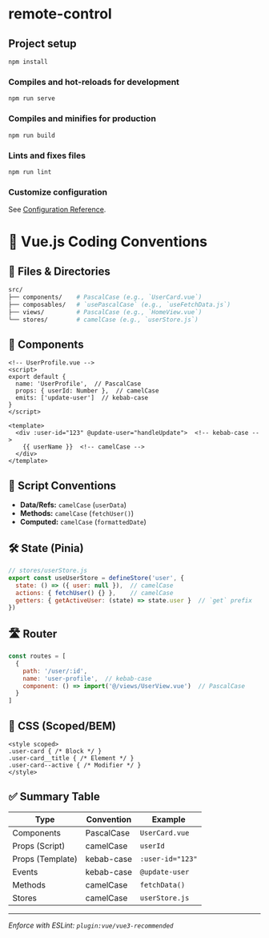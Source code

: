 # remote-control

## Project setup
```
npm install
```

### Compiles and hot-reloads for development
```
npm run serve
```

### Compiles and minifies for production
```
npm run build
```

### Lints and fixes files
```
npm run lint
```

### Customize configuration
See [Configuration Reference](https://cli.vuejs.org/config/).


# 🚀 Vue.js Coding Conventions

## 📁 Files & Directories
```bash
src/
├── components/    # PascalCase (e.g., `UserCard.vue`)
├── composables/   # `usePascalCase` (e.g., `useFetchData.js`)
├── views/         # PascalCase (e.g., `HomeView.vue`)
└── stores/        # camelCase (e.g., `userStore.js`)
```

## 🧩 Components
```vue
<!-- UserProfile.vue -->
<script>
export default {
  name: 'UserProfile',  // PascalCase
  props: { userId: Number },  // camelCase
  emits: ['update-user']  // kebab-case
}
</script>

<template>
  <div :user-id="123" @update-user="handleUpdate">  <!-- kebab-case -->
    {{ userName }}  <!-- camelCase -->
  </div>
</template>
```

## 📜 Script Conventions
- **Data/Refs:** `camelCase` (`userData`)
- **Methods:** `camelCase` (`fetchUser()`)
- **Computed:** `camelCase` (`formattedDate`)

## 🛠 State (Pinia)
```js
// stores/userStore.js
export const useUserStore = defineStore('user', {
  state: () => ({ user: null }),  // camelCase
  actions: { fetchUser() {} },    // camelCase
  getters: { getActiveUser: (state) => state.user }  // `get` prefix
})
```

## 🛣 Router
```js
const routes = [
  {
    path: '/user/:id',
    name: 'user-profile',  // kebab-case
    component: () => import('@/views/UserView.vue')  // PascalCase
  }
]
```

## 🎨 CSS (Scoped/BEM)
```vue
<style scoped>
.user-card { /* Block */ }
.user-card__title { /* Element */ }
.user-card--active { /* Modifier */ }
</style>
```

## ✅ Summary Table
| **Type**       | **Convention**   | **Example**          |
|----------------|------------------|----------------------|
| Components     | PascalCase       | `UserCard.vue`       |
| Props (Script) | camelCase        | `userId`             |
| Props (Template) | kebab-case     | `:user-id="123"`     |
| Events         | kebab-case       | `@update-user`       |
| Methods        | camelCase        | `fetchData()`        |
| Stores         | camelCase        | `userStore.js`       |

---
*Enforce with ESLint: `plugin:vue/vue3-recommended`*


